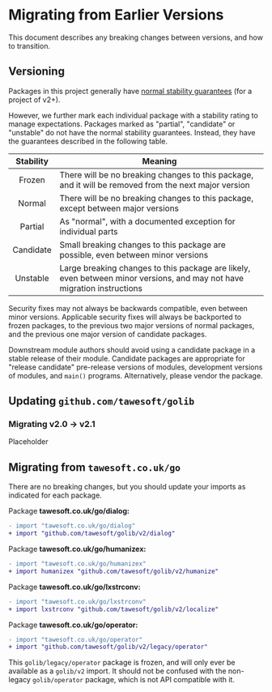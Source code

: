 # Migrating from Earlier Versions

This document describes any breaking changes between versions,
and how to transition.

## Versioning

Packages in this project generally have
[normal stability guarantees](https://go.dev/doc/modules/version-numbers) (for
a project of v2+).

However, we further mark each individual package with a stability rating to
manage expectations. Packages marked as "partial", "candidate" or "unstable" 
do not have the normal stability guarantees. Instead, they have the guarantees
described in the following table.

| Stability | Meaning                                                                                                                 |
|:---------:|-------------------------------------------------------------------------------------------------------------------------|
|  Frozen   | There will be no breaking changes to this package, and it will be removed from the next major version                   |
|  Normal   | There will be no breaking changes to this package, except between major versions                                        |
|  Partial  | As "normal", with a documented exception for individual parts                                                           |
| Candidate | Small breaking changes to this package are possible, even between minor versions                                        |
| Unstable  | Large breaking changes to this package are likely, even between minor versions, and may not have migration instructions |

Security fixes may not always be backwards compatible, even between minor 
versions. Applicable security fixes will always be backported to frozen 
packages, to the previous two major versions of normal packages, and the 
previous one major version of candidate packages.

Downstream module authors should avoid using a candidate package
in a stable release of their module. Candidate packages are appropriate for 
"release candidate" pre-release versions of modules, development versions of 
modules, and `main()` programs. Alternatively, please vendor the package.


## Updating `github.com/tawesoft/golib`

### Migrating v2.0 → v2.1

Placeholder



## Migrating from `tawesoft.co.uk/go`

There are no breaking changes, but you should update your imports as indicated
for each package.


Package **tawesoft.co.uk/go/dialog:**

```diff
- import "tawesoft.co.uk/go/dialog"
+ import "github.com/tawesoft/golib/v2/dialog"
```

Package **tawesoft.co.uk/go/humanizex:**

```diff
- import "tawesoft.co.uk/go/humanizex"
+ import humanizex "github.com/tawesoft/golib/v2/humanize"
```

Package **tawesoft.co.uk/go/lxstrconv:**

```diff
- import "tawesoft.co.uk/go/lxstrconv"
+ import lxstrconv "github.com/tawesoft/golib/v2/localize"
```

Package **tawesoft.co.uk/go/operator:**

```diff
- import "tawesoft.co.uk/go/operator"
+ import "github.com/tawesoft/golib/v2/legacy/operator"
```

This `golib/legacy/operator` package is frozen, and will only ever be 
available as a `golib/v2` import. It should not be confused with the 
non-legacy `golib/operator` package, which is not API compatible with it.
